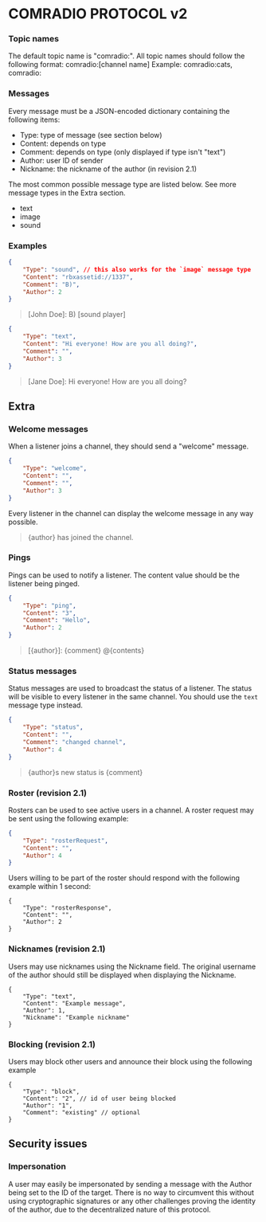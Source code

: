 # COMRADIO PROTOCOL v2

### Topic names
The default topic name is "comradio:".
All topic names should follow the following format:
comradio:[channel name]
Example: comradio:cats, comradio:

### Messages
Every message must be a JSON-encoded dictionary containing the following items:
* Type: type of message (see section below)
* Content: depends on type
* Comment: depends on type (only displayed if type isn't "text")
* Author: user ID of sender
* Nickname: the nickname of the author (in revision 2.1)

The most common possible message type are listed below. See more message types in the Extra section.
* text
* image
* sound

### Examples
```json
{
	"Type": "sound", // this also works for the `image` message type
	"Content": "rbxassetid://1337",
	"Comment": "B)",
	"Author": 2
}
```
> [John Doe]: B)
> [sound player]
```json
{
	"Type": "text",
	"Content": "Hi everyone! How are you all doing?",
	"Comment": "",
	"Author": 3
}
```
> [Jane Doe]: Hi everyone! How are you all doing?

## Extra
### Welcome messages
When a listener joins a channel, they should send a "welcome" message.
```json
{
	"Type": "welcome",
	"Content": "",
	"Comment": "",
	"Author": 3
}
```
Every listener in the channel can display the welcome message in any way possible.
> {author} has joined the channel.

### Pings
Pings can be used to notify a listener. The content value should be the listener being pinged.
```json
{
	"Type": "ping",
	"Content": "3",
	"Comment": "Hello",
	"Author": 2
}
```
> [{author}]: {comment} @{contents}

### Status messages
Status messages are used to broadcast the status of a listener. The status will be visible to every listener
in the same channel.
You should use the `text` message type instead.
```json
{
	"Type": "status",
	"Content": "",
	"Comment": "changed channel",
	"Author": 4
}
```
> {author}s new status is {comment}

### Roster (revision 2.1)
Rosters can be used to see active users in a channel.
A roster request may be sent using the following example:
```json
{
	"Type": "rosterRequest",
	"Content": "",
	"Author": 4
}
```
Users willing to be part of the roster should respond with the following example within 1 second:
```
{
	"Type": "rosterResponse",
	"Content": "",
	"Author": 2
}
```

### Nicknames (revision 2.1)
Users may use nicknames using the Nickname field. The original username of the author should still be displayed when displaying the Nickname.
```
{
	"Type": "text",
	"Content": "Example message",
	"Author": 1,
	"Nickname": "Example nickname"
}
```

### Blocking (revision 2.1)
Users may block other users and announce their block using the following example
```
{
	"Type": "block",
	"Content": "2", // id of user being blocked
	"Author": "1",
	"Comment": "existing" // optional
}
```

## Security issues

### Impersonation
A user may easily be impersonated by sending a message with the Author being set to the ID of the target. There is no way to circumvent this without using cryptographic signatures or any other challenges proving the identity of the author, due to the decentralized nature of this protocol.
